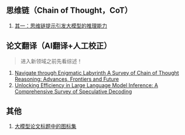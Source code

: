 
## 思维链（Chain of Thought，CoT）

1. [其一：思维链提示引发大模型的推理能力](./blog/cot/其一：思维链提示引发大模型的推理能力.md)

## 论文翻译（AI翻译+人工校正）

> 进入新领域之前先看综述！

1. [Navigate through Enigmatic Labyrinth A Survey of Chain of Thought Reasoning: Advances, Frontiers and Future](./blog/paper_reading/1.%20Navigate%20through%20Enigmatic%20Labyrinth.md)
2. [Unlocking Efficiency in Large Language Model Inference: A Comprehensive Survey of Speculative Decoding](./blog/paper_reading/2.%20Unlocking%20Efficiency%20in%20Large%20Language%20Model%20Inference.md)

## 其他

1. [大模型论文标题中的图标集](./blog/other/1.%20大模型论文标题中的图标集.md)